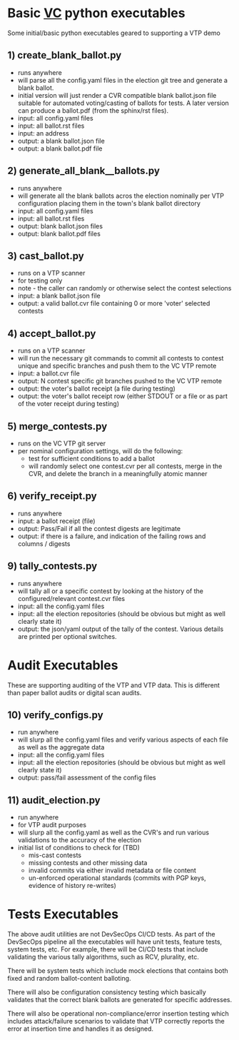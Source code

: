 # Basic [VC](https://pages.nist.gov/ElectionGlossary/#vote-center) python executables

Some initial/basic python executables geared to supporting a VTP demo

## 1) create_blank_ballot.py
- runs anywhere
- will parse all the config.yaml files in the election git tree and generate a blank ballot.
- initial version will just render a CVR compatible blank ballot.json file suitable for automated voting/casting of ballots for tests.  A later version can produce a ballot.pdf (from the sphinx/rst files).
- input: all config.yaml files
- input: all ballot.rst files
- input: an address
- output: a blank ballot.json file
- output: a blank ballot.pdf file

## 2) generate_all_blank__ballots.py
- runs anywhere
- will generate all the blank ballots acros the election nominally per VTP configuration placing them in the town's blank ballot directory
- input: all config.yaml files
- input: all ballot.rst files
- output: blank ballot.json files
- output: blank ballot.pdf files

## 3) cast_ballot.py
- runs on a VTP scanner
- for testing only
- note - the caller can randomly or otherwise select the contest selections
- input:  a blank ballot.json file
- output: a valid ballot.cvr file containing 0 or more 'voter' selected contests

## 4) accept_ballot.py
- runs on a VTP scanner
- will run the necessary git commands to commit all contests to contest unique and specific branches and push them to the VC VTP remote
- input: a ballot.cvr file
- output: N contest specific git branches pushed to the VC VTP remote
- output: the voter's ballot receipt (a file during testing)
- output: the voter's ballot receipt row (either STDOUT or a file or as part of the voter receipt during testing)

## 5) merge_contests.py
- runs on the VC VTP git server
- per nominal configuration settings, will do the following:
  - test for sufficient conditions to add a ballot
  - will randomly select one contest.cvr per all contests, merge in the CVR, and delete the branch in a meaningfully atomic manner

## 6) verify_receipt.py
- runs anywhere
- input: a ballot receipt (file)
- output: Pass/Fail if all the contest digests are legitimate
- output: if there is a failure, and indication of the failing rows and columns / digests

## 9) tally_contests.py
- runs anywhere
- will tally all or a specific contest by looking at the history of the configured/relevant contest.cvr files
- input: all the config.yaml files
- input: all the election repositories (should be obvious but might as well clearly state it)
- output: the json/yaml output of the tally of the contest.  Various details are printed per optional switches.

# Audit Executables

These are supporting auditing of the VTP and VTP data.  This is different than paper ballot audits or digital scan audits.

## 10) verify_configs.py
- run anywhere
- will slurp all the config.yaml files and verify various aspects of each file as well as the aggregate data
- input: all the config.yaml files
- input: all the election repositories (should be obvious but might as well clearly state it)
- output: pass/fail assessment of the config files

## 11) audit_election.py
- run anywhere
- for VTP audit purposes
- will slurp all the config.yaml as well as the CVR's and run various validations to the accuracy of the election
- initial list of conditions to check for (TBD)
  - mis-cast contests
  - missing contests and other missing data
  - invalid commits via either invalid metadata or file content
  - un-enforced operational standards (commits with PGP keys, evidence of history re-writes)

# Tests Executables

The above audit utilities are not DevSecOps CI/CD tests.  As part of the DevSecOps pipeline all the executables will have unit tests, feature tests, system tests, etc.  For example, there will be CI/CD tests that include validating the various tally algorithms, such as RCV, plurality, etc.

There will be system tests which include mock elections that contains both fixed and random ballot-content balloting.

There will also be configuration consistency testing which basically validates that the correct blank ballots are generated for specific addresses.

There will also be operational non-compliance/error insertion testing which includes attack/failure scenarios to validate that VTP correctly reports the error at insertion time and handles it as designed.
